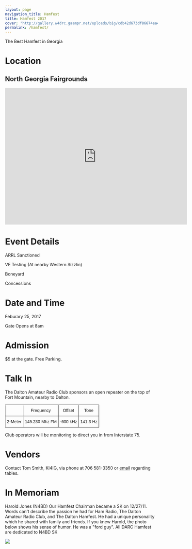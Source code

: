 ```yaml
---
layout: page
navigation_title: Hamfest
title: Hamfest 2017
cover: "http://gallery.w4drc.gaampr.net/uploads/big/cdb42d673df86674ea4131549682ff3e.jpg"
permalink: /hamfest/
---
```


The Best Hamfest in Georgia

# Location

## North Georgia Fairgrounds

<iframe src="https://www.google.com/maps/embed?pb=!1m27!1m12!1m3!1d52426.15806334226!2d-84.99428636177659!3d34.78996598527015!2m3!1f0!2f0!3f0!3m2!1i1024!2i768!4f13.1!4m12!3e6!4m5!1s0x8860756dc823a05f%3A0x1ca05a950164cc0f!2sNorth+Ga+AG+Fair+Association%2C+500+Legion+Dr%2C+Dalton%2C+GA+30721!3m2!1d34.789971!2d-84.959267!4m4!1s0x0%3A0x1ca05a950164cc0f!3m2!1d34.789971!2d-84.959267!5e0!3m2!1sen!2sus!4v1481250280392" width="600" height="450" frameborder="0" style="border:0" allowfullscreen></iframe>

# Event Details

ARRL Sanctioned

VE Testing (At nearby Western Sizzlin)

Boneyard

Concessions

# Date and Time 

Feburary 25, 2017

Gate Opens at 8am

# Admission

$5 at the gate. Free Parking.

# Talk In

The Dalton Amateur Radio Club sponsors an open repeater on the top of Fort Mountain, nearby to Dalton. 

<style type="text/css">
.tg  {border-collapse:collapse;border-spacing:0;}
.tg td{font-family:Arial, sans-serif;font-size:14px;padding:10px 5px;border-style:solid;border-width:1px;overflow:hidden;word-break:normal;}
.tg th{font-family:Arial, sans-serif;font-size:14px;font-weight:normal;padding:10px 5px;border-style:solid;border-width:1px;overflow:hidden;word-break:normal;}
.tg .tg-yw4l{vertical-align:top}
</style>
<table class="tg">
  <tr>
    <th class="tg-031e"></th>
    <th class="tg-031e">Frequency</th>
    <th class="tg-031e">Offset</th>
    <th class="tg-yw4l">Tone</th>
  </tr>
  <tr>
    <td class="tg-031e">2-Meter</td>
    <td class="tg-031e">145.230 Mhz FM</td>
    <td class="tg-031e">-600 kHz</td>
    <td class="tg-yw4l">141.3 Hz</td>
  </tr>
</table>

Club operators will be monitoring to direct you in from Interstate 75.

# Vendors

Contact Tom Smith, KI4IG, via phone at 706 581-3350 or [email](mailto:W4DRC@yahoo.com) regarding tables.

# In Memoriam

Harold Jones (N4BD) Our Hamfest Chairman  became a SK on 12/27/11. Words can't describe the passion he had for Ham Radio, The Dalton Amateur Radio Club, and The Dalton Hamfest. He had a unique personality which he shared with family and friends. If you knew Harold, the photo below shows his sense of humor. He was a "ford guy". All DARC Hamfest are dedicated to N4BD SK

<img src="http://gallery.w4drc.gaampr.net/uploads/big/9cf57e5e5e968e5e25829f3522737a27.jpg" />